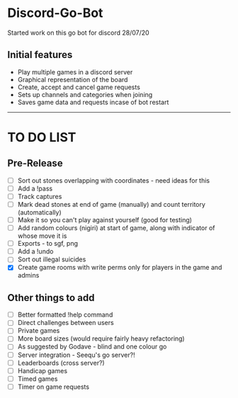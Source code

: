 # Discord-Go-Bot

Started work on this go bot for discord 28/07/20

## Initial features 
* Play multiple games in a discord server
* Graphical representation of the board
* Create, accept and cancel game requests
* Sets up channels and categories when joining
* Saves game data and requests incase of bot restart
---
# TO DO LIST
## Pre-Release
- [ ] Sort out stones overlapping with coordinates - need ideas for this
- [ ] Add a !pass
- [ ] Track captures
- [ ] Mark dead stones at end of game (manually) and count territory (automatically)
- [ ] Make it so you can't play against yourself (good for testing)
- [ ] Add random colours (nigiri) at start of game, along with indicator of whose move it is
- [ ] Exports - to sgf, png
- [ ] Add a !undo
- [ ] Sort out illegal suicides
- [x] Create game rooms with write perms only for players in the game and admins
## Other things to add
- [ ] Better formatted !help command
- [ ] Direct challenges between users
- [ ] Private games
- [ ] More board sizes (would require fairly heavy refactoring)
- [ ] As suggested by Godave - blind and one colour go
- [ ] Server integration - Seequ's go server?!
- [ ] Leaderboards (cross server?)
- [ ] Handicap games
- [ ] Timed games
- [ ] Timer on game requests
